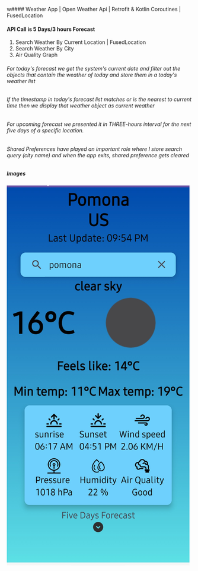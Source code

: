 w#### Weather App | Open Weather Api | Retrofit & Kotlin Coroutines | FusedLocation 

#### API Call is 5 Days/3 hours Forecast 

1. Search Weather By Current Location | FusedLocation 
2. Search Weather By City 
3. Air Quality Graph


###### For today's forecast we get the system's current date and filter out the objects that contain the weather of today and store them in a today's weather list 

###### If the timestamp in today's forecast list matches or is the nearest to current time then we display that weather object as current weather 

###### For upcoming forecast we presented it in THREE-hours interval for the next five days of a specific location. 

###### Shared Preferences have played an important role where I store search query (city name) and when the app exits, shared preference gets cleared

##### Images

![](images/home.jpg)

